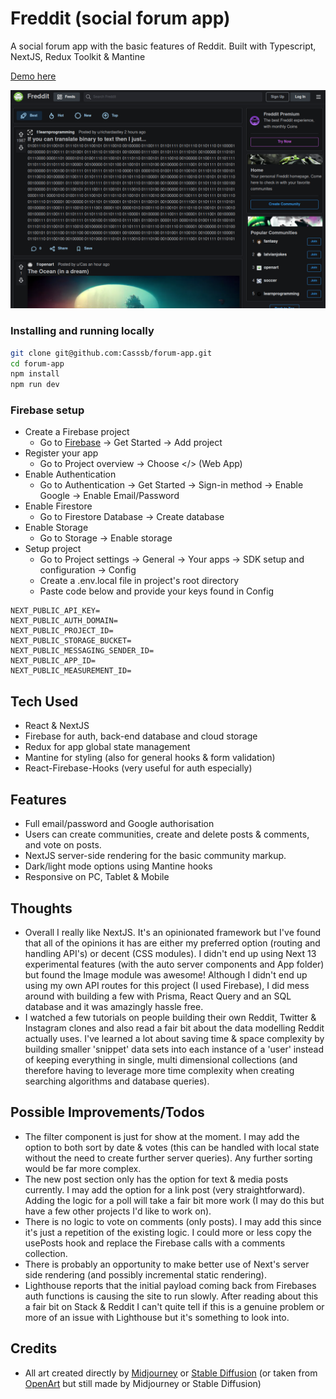 # Freddit (social forum app)

A social forum app with the basic features of Reddit. Built with Typescript, NextJS, Redux Toolkit & Mantine

[Demo here](https://forum-app-hazel.vercel.app/)

![Image of live version](./public/home-page.png)

### Installing and running locally

```bash
git clone git@github.com:Casssb/forum-app.git
cd forum-app
npm install
npm run dev
```
### Firebase setup
- Create a Firebase project
  - Go to [Firebase](https://firebase.google.com/) &rarr; Get Started &rarr; Add project
- Register your app
  - Go to Project overview &rarr; Choose </> (Web App)
- Enable Authentication
  - Go to Authentication &rarr; Get Started &rarr; Sign-in method &rarr; Enable Google &rarr; Enable Email/Password
- Enable Firestore
  - Go to Firestore Database &rarr; Create database
- Enable Storage
  - Go to Storage &rarr; Enable storage
- Setup project
  - Go to Project settings &rarr; General &rarr; Your apps &rarr; SDK setup and configuration &rarr; Config
  - Create a .env.local file in project's root directory
  - Paste code below and provide your keys found in Config

```
NEXT_PUBLIC_API_KEY=
NEXT_PUBLIC_AUTH_DOMAIN=
NEXT_PUBLIC_PROJECT_ID=
NEXT_PUBLIC_STORAGE_BUCKET=
NEXT_PUBLIC_MESSAGING_SENDER_ID=
NEXT_PUBLIC_APP_ID=
NEXT_PUBLIC_MEASUREMENT_ID=
```

## Tech Used
* React & NextJS
* Firebase for auth, back-end database and cloud storage
* Redux for app global state management
* Mantine for styling (also for general hooks & form validation)
* React-Firebase-Hooks (very useful for auth especially)

## Features
* Full email/password and Google authorisation
* Users can create communities, create and delete posts & comments, and vote on posts.
* NextJS server-side rendering for the basic community markup.
* Dark/light mode options using Mantine hooks
* Responsive on PC, Tablet & Mobile

## Thoughts
* Overall I really like NextJS. It's an opinionated framework but I've found that all of the opinions it has are either my preferred option (routing and handling API's) or decent (CSS modules). I didn't end up using Next 13 experimental features (with the auto server components and App folder) but found the Image module was awesome! Although I didn't end up using my own API routes for this project (I used Firebase), I did mess around with building a few with Prisma, React Query and an SQL database and it was amazingly hassle free.
* I watched a few tutorials on people building their own Reddit, Twitter & Instagram clones and also read a fair bit about the data modelling Reddit actually uses. I've learned a lot about saving time & space complexity by building smaller 'snippet' data sets into each instance of a 'user' instead of keeping everything in single, multi dimensional collections (and therefore having to leverage more time complexity when creating searching algorithms and database queries). 

## Possible Improvements/Todos
* The filter component is just for show at the moment. I may add the option to both sort by date & votes (this can be handled with local state without the need to create further server queries). Any further sorting would be far more complex.
* The new post section only has the option for text & media posts currently. I may add the option for a link post (very straightforward). Adding the logic for a poll will take a fair bit more work (I may do this but have a few other projects I'd like to work on).
* There is no logic to vote on comments (only posts). I may add this since it's just a repetition of the existing logic. I could more or less copy the usePosts hook and replace the Firebase calls with a comments collection.
* There is probably an opportunity to make better use of Next's server side rendering (and possibly incremental static rendering).
* Lighthouse reports that the initial payload coming back from Firebases auth functions is causing the site to run slowly. After reading about this a fair bit on Stack & Reddit I can't quite tell if this is a genuine problem or more of an issue with Lighthouse but it's something to look into.

## Credits
* All art created directly by [Midjourney](https://midjourney.com/home/?callbackUrl=%2Fapp%2F) or [Stable Diffusion](https://stablediffusionweb.com/) (or taken from [OpenArt](https://openart.ai/) but still made by Midjourney or Stable Diffusion)

